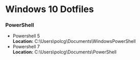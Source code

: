 # Windows 10 Dotfiles
### PowerShell
- Powershell 5  
**Location:** C:\Users\polcg\Documents\WindowsPowerShell
- Powershell 7  
**Location:** C:\Users\polcg\Documents\PowerShell
